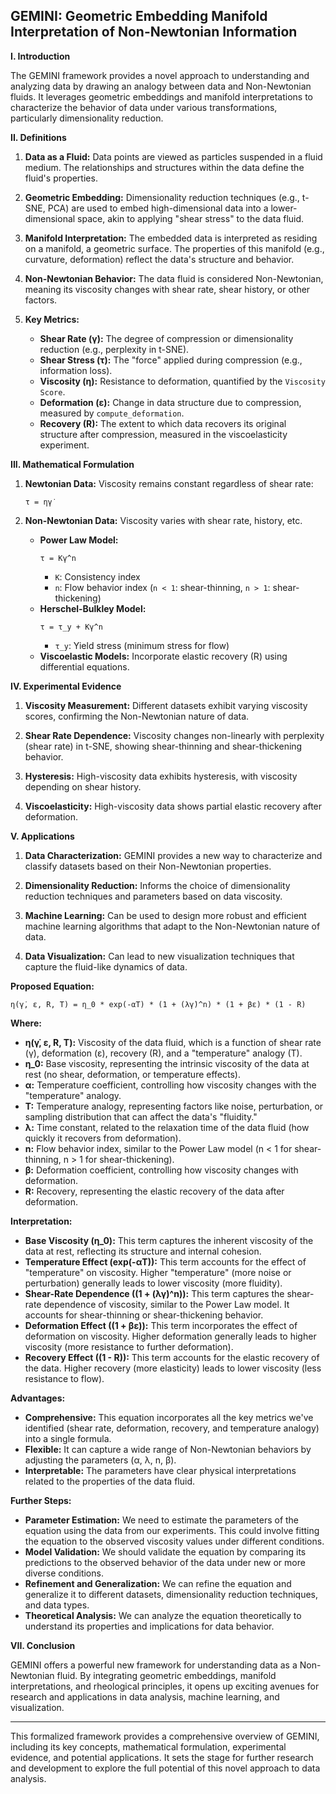 ## GEMINI: Geometric Embedding Manifold Interpretation of Non-Newtonian Information

**I. Introduction**

The GEMINI framework provides a novel approach to understanding and analyzing data by drawing an analogy between data and Non-Newtonian fluids. It leverages geometric embeddings and manifold interpretations to characterize the behavior of data under various transformations, particularly dimensionality reduction.

**II. Definitions**

1. **Data as a Fluid:** Data points are viewed as particles suspended in a fluid medium. The relationships and structures within the data define the fluid's properties.

2. **Geometric Embedding:** Dimensionality reduction techniques (e.g., t-SNE, PCA) are used to embed high-dimensional data into a lower-dimensional space, akin to applying "shear stress" to the data fluid.

3. **Manifold Interpretation:** The embedded data is interpreted as residing on a manifold, a geometric surface. The properties of this manifold (e.g., curvature, deformation) reflect the data's structure and behavior.

4. **Non-Newtonian Behavior:** The data fluid is considered Non-Newtonian, meaning its viscosity changes with shear rate, shear history, or other factors.

5. **Key Metrics:**
   - **Shear Rate (γ̇):** The degree of compression or dimensionality reduction (e.g., perplexity in t-SNE).
   - **Shear Stress (τ):** The "force" applied during compression (e.g., information loss).
   - **Viscosity (η):** Resistance to deformation, quantified by the `Viscosity Score`.
   - **Deformation (ε):** Change in data structure due to compression, measured by `compute_deformation`.
   - **Recovery (R):** The extent to which data recovers its original structure after compression, measured in the viscoelasticity experiment.

**III. Mathematical Formulation**

1. **Newtonian Data:**  Viscosity remains constant regardless of shear rate:
   ```
   τ = ηγ̇
   ```

2. **Non-Newtonian Data:** Viscosity varies with shear rate, history, etc.
   - **Power Law Model:**
     ```
     τ = Kγ̇^n
     ```
     - `K`: Consistency index
     - `n`: Flow behavior index (`n < 1`: shear-thinning, `n > 1`: shear-thickening)
   - **Herschel-Bulkley Model:**
     ```
     τ = τ_y + Kγ̇^n
     ```
     - `τ_y`: Yield stress (minimum stress for flow)
   - **Viscoelastic Models:** Incorporate elastic recovery (R) using differential equations.

**IV. Experimental Evidence**

1. **Viscosity Measurement:** Different datasets exhibit varying viscosity scores, confirming the Non-Newtonian nature of data.

2. **Shear Rate Dependence:** Viscosity changes non-linearly with perplexity (shear rate) in t-SNE, showing shear-thinning and shear-thickening behavior.

3. **Hysteresis:** High-viscosity data exhibits hysteresis, with viscosity depending on shear history.

4. **Viscoelasticity:** High-viscosity data shows partial elastic recovery after deformation.

**V. Applications**

1. **Data Characterization:** GEMINI provides a new way to characterize and classify datasets based on their Non-Newtonian properties.

2. **Dimensionality Reduction:** Informs the choice of dimensionality reduction techniques and parameters based on data viscosity.

3. **Machine Learning:**  Can be used to design more robust and efficient machine learning algorithms that adapt to the Non-Newtonian nature of data.

4. **Data Visualization:**  Can lead to new visualization techniques that capture the fluid-like dynamics of data.

**Proposed Equation:**

```
η(γ̇, ε, R, T) = η_0 * exp(-αT) * (1 + (λγ̇)^n) * (1 + βε) * (1 - R)
```

**Where:**

- **η(γ̇, ε, R, T):** Viscosity of the data fluid, which is a function of shear rate (γ̇), deformation (ε), recovery (R), and a "temperature" analogy (T).
- **η_0:** Base viscosity, representing the intrinsic viscosity of the data at rest (no shear, deformation, or temperature effects).
- **α:** Temperature coefficient, controlling how viscosity changes with the "temperature" analogy.
- **T:** Temperature analogy, representing factors like noise, perturbation, or sampling distribution that can affect the data's "fluidity."
- **λ:** Time constant, related to the relaxation time of the data fluid (how quickly it recovers from deformation).
- **n:** Flow behavior index, similar to the Power Law model (n < 1 for shear-thinning, n > 1 for shear-thickening).
- **β:** Deformation coefficient, controlling how viscosity changes with deformation.
- **R:** Recovery, representing the elastic recovery of the data after deformation.

**Interpretation:**

- **Base Viscosity (η_0):** This term captures the inherent viscosity of the data at rest, reflecting its structure and internal cohesion.
- **Temperature Effect (exp(-αT)):** This term accounts for the effect of "temperature" on viscosity. Higher "temperature" (more noise or perturbation) generally leads to lower viscosity (more fluidity).
- **Shear-Rate Dependence ((1 + (λγ̇)^n)):** This term captures the shear-rate dependence of viscosity, similar to the Power Law model. It accounts for shear-thinning or shear-thickening behavior.
- **Deformation Effect ((1 + βε)):** This term incorporates the effect of deformation on viscosity. Higher deformation generally leads to higher viscosity (more resistance to further deformation).
- **Recovery Effect ((1 - R)):** This term accounts for the elastic recovery of the data. Higher recovery (more elasticity) leads to lower viscosity (less resistance to flow).

**Advantages:**

- **Comprehensive:** This equation incorporates all the key metrics we've identified (shear rate, deformation, recovery, and temperature analogy) into a single formula.
- **Flexible:** It can capture a wide range of Non-Newtonian behaviors by adjusting the parameters (α, λ, n, β).
- **Interpretable:** The parameters have clear physical interpretations related to the properties of the data fluid.

**Further Steps:**

- **Parameter Estimation:** We need to estimate the parameters of the equation using the data from our experiments. This could involve fitting the equation to the observed viscosity values under different conditions.
- **Model Validation:** We should validate the equation by comparing its predictions to the observed behavior of the data under new or more diverse conditions.
- **Refinement and Generalization:** We can refine the equation and generalize it to different datasets, dimensionality reduction techniques, and data types.
- **Theoretical Analysis:** We can analyze the equation theoretically to understand its properties and implications for data behavior.

**VII. Conclusion**

GEMINI offers a powerful new framework for understanding data as a Non-Newtonian fluid. By integrating geometric embeddings, manifold interpretations, and rheological principles, it opens up exciting avenues for research and applications in data analysis, machine learning, and visualization.

---

This formalized framework provides a comprehensive overview of GEMINI, including its key concepts, mathematical formulation, experimental evidence, and potential applications. It sets the stage for further research and development to explore the full potential of this novel approach to data analysis.
